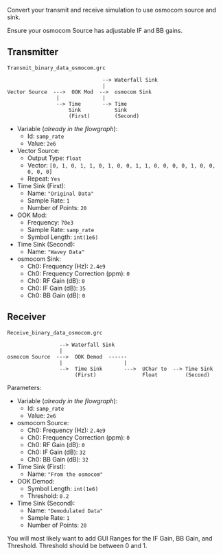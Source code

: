 Convert your transmit and receive simulation to use osmocom source and sink.

Ensure your osmocom Source has adjustable IF and BB gains.

## Transmitter 

`Transmit_binary_data_osmocom.grc`

```
                               --> Waterfall Sink
                               |
Vector Source  --->  OOK Mod  -->  osmocom Sink
                |              |
                --> Time       --> Time
                    Sink           Sink
                    (First)        (Second)
```

- Variable (_already in the flowgraph_):
  - Id: `samp_rate`
  - Value: `2e6`
- Vector Source:
  - Output Type: `float`
  - Vector: `[0, 1, 0, 1, 1, 0, 1, 0, 0, 1, 1, 0, 0, 0, 0, 1, 0, 0, 0, 0, 0]`
  - Repeat: `Yes`
- Time Sink (First):
  - Name: `"Original Data"`
  - Sample Rate: `1`
  - Number of Points: `20`
- OOK Mod:
  - Frequency: `70e3`
  - Sample Rate: `samp_rate`
  - Symbol Length: `int(1e6)`
- Time Sink (Second):
  - Name: `"Wavey Data"`
- osmocom Sink:
  - Ch0: Frequency (Hz): `2.4e9`
  - Ch0: Frequency Correction (ppm): `0`
  - Ch0: RF Gain (dB): `0`
  - Ch0: IF Gain (dB): `35`
  - Ch0: BB Gain (dB): `0`

## Receiver

`Receive_binary_data_osmocom.grc`

```
                 --> Waterfall Sink
                 |
osmocom Source  --->  OOK Demod  ------
                 |                    |
                 -->  Time Sink       --->  UChar to  --> Time Sink 
                      (First)               Float         (Second)
```

Parameters:

- Variable (_already in the flowgraph_):
  - Id: `samp_rate`
  - Value: `2e6`
- osmocom Source:
  - Ch0: Frequency (Hz): `2.4e9`
  - Ch0: Frequency Correction (ppm): `0`
  - Ch0: RF Gain (dB): `0`
  - Ch0: IF Gain (dB): `32`
  - Ch0: BB Gain (dB): `32`
- Time Sink (First):
  - Name: `"From the osmocom"`
- OOK Demod:
  - Symbol Length: `int(1e6)`
  - Threshold: `0.2`
- Time Sink (Second):
  - Name: `"Demodulated Data"`
  - Sample Rate: `1`
  - Number of Points: `20`

You will most likely want to add GUI Ranges for the IF Gain, BB Gain, and Threshold. Threshold should be between 0 and 1.
